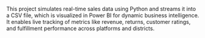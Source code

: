 This project simulates real-time sales data using Python and streams it into a CSV file, which is visualized in Power BI for dynamic business intelligence. It enables live tracking of metrics like revenue, returns, customer ratings, and fulfillment performance across platforms and districts.

